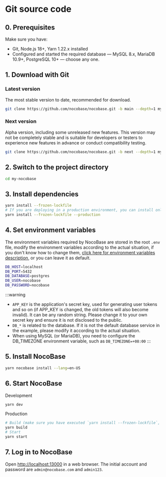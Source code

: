 # Git source code

## 0. Prerequisites

Make sure you have:

- Git, Node.js 18+, Yarn 1.22.x installed
- Configured and started the required database &mdash; MySQL 8.x, MariaDB 10.9+, PostgreSQL 10+ &mdash; choose any one.

## 1. Download with Git

### Latest version

The most stable version to date, recommended for download.

```bash
git clone https://github.com/nocobase/nocobase.git -b main --depth=1 my-nocobase
```

### Next version

Alpha version, including some unreleased new features. This version may not be completely stable and is suitable for developers or testers to experience new features in advance or conduct compatibility testing.

```bash
git clone https://github.com/nocobase/nocobase.git -b next --depth=1 my-nocobase
```

## 2. Switch to the project directory

```bash
cd my-nocobase
```

## 3. Install dependencies

```bash
yarn install --frozen-lockfile
# If you are deploying in a production environment, you can install only the necessary dependencies to reduce the size
yarn install --frozen-lockfile --production
```

## 4. Set environment variables

The environment variables required by NocoBase are stored in the root `.env` file, modify the environment variables according to the actual situation, if you don't know how to change them, [click here for environment variables description](../env.md), or you can leave it as default.

```bash
DB_HOST=localhost
DB_PORT=5432
DB_DATABASE=postgres
DB_USER=nocobase
DB_PASSWORD=nocobase
```

:::warning
- `APP_KEY` is the application's secret key, used for generating user tokens and so on (if APP_KEY is changed, the old tokens will also become invalid). It can be any random string. Please change it to your own secret key and ensure it is not disclosed to the public.
- `DB_*` is related to the database. If it is not the default database service in the example, please modify it according to the actual situation.
- When using MySQL (or MariaDB), you need to configure the DB_TIMEZONE environment variable, such as `DB_TIMEZONE=+08:00`
:::

## 5. Install NocoBase

```bash
yarn nocobase install --lang=en-US
```

## 6. Start NocoBase

Development

```bash
yarn dev
```

Production

```bash
# Build (make sure you have executed `yarn install --frozen-lockfile`, note that it does not include `--production`)
yarn build
# Start
yarn start
```

## 7. Log in to NocoBase

Open [http://localhost:13000](http://localhost:13000) in a web browser. The initial account and password are `admin@nocobase.com` and `admin123`.
